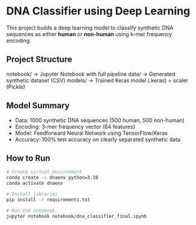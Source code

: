 #  DNA Classifier using Deep Learning

This project builds a deep learning model to classify synthetic DNA sequences as either **human** or **non-human** using k-mer frequency encoding.

## Project Structure

notebook/      → Jupyter Notebook with full pipeline
data/          → Generated synthetic dataset (CSV)
models/        → Trained Keras model (.keras) + scaler (Pickle)

## Model Summary

- Data: 1000 synthetic DNA sequences (500 human, 500 non-human)
- Encoding: 3-mer frequency vector (64 features)
- Model: Feedforward Neural Network using TensorFlow/Keras
- Accuracy: 100% test accuracy on clearly separated synthetic data

##  How to Run

```bash
# Create virtual environment
conda create -n dnaenv python=3.10
conda activate dnaenv

# Install libraries
pip install -r requirements.txt

# Run the notebook
jupyter notebook notebook/dna_classifier_final.ipynb
